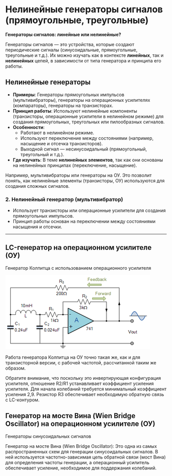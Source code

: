 # Нелинейные генераторы сигналов (прямоугольные, треугольные)

**Генераторы сигналов: линейные или нелинейные?**

Генераторы сигналов — это устройства, которые создают периодические сигналы (синусоидальные, прямоугольные, треугольные и т.д.). Их можно изучать как в контексте **линейных**, так и **нелинейных** цепей, в зависимости от типа генератора и принципа его работы.

## Нелинейные генераторы
- **Примеры**: Генераторы прямоугольных импульсов (мультивибраторы), генераторы на операционных усилителях (компараторы), генераторы на транзисторах.
- **Принцип работы**: Используют нелинейные компоненты (транзисторы, операционные усилители в нелинейном режиме) для создания прямоугольных, треугольных или пилообразных сигналов.
- **Особенности**:
  - Работают в нелинейном режиме.
  - Используют переключение между состояниями (например, насыщение и отсечка транзисторов).
  - Выходной сигнал — несинусоидальный (прямоугольный, треугольный и т.д.).
- **Где изучать**: В теме **нелинейных элементов**, так как они основаны на нелинейных принципах (переключение, насыщение).


Например, мультивибраторы или генераторы на ОУ. Это позволит понять, как нелинейные элементы (транзисторы, ОУ) используются для создания сложных сигналов.

### **2. Нелинейный генератор (мультивибратор)**
- Использует транзисторы или операционные усилители для создания прямоугольных импульсов.
- Принцип работы основан на переключении между состояниями насыщения и отсечки.


---

## LC-генератор на операционном усилителе (ОУ) 

Генератор Колпитца с использованием операционного усилителя

![LC-генератор на операционном усилителе (ОУ).](../img/267.png "LC-генератор на операционном усилителе (ОУ).")

Работа генератора Колпитца на ОУ точно такая же, как и для транзисторной версии, с рабочей частотой, рассчитанной таким же образом. 

Обратите внимание, что поскольку это инвертирующая конфигурация усилителя, отношение R2/R1 устанавливает коэффициент усиления усилителя. Для начала колебаний требуется минимальный коэффициент усиления 2,9. Резистор R3 обеспечивает необходимую обратную связь с LC-контуром.



## Генератор на мосте Вина (Wien Bridge Oscillator) на операционном усилителе (ОУ) 

Генераторы синусоидальных сигналов

Генератор на мосте Вина (Wien Bridge Oscillator): Это одна из самых распространенных схем для генерации синусоидальных сигналов. В ней используется частотно-зависимая цепь обратной связи (мост Вина) для определения частоты генерации, а операционный усилитель обеспечивает усиление, необходимое для поддержания колебаний.